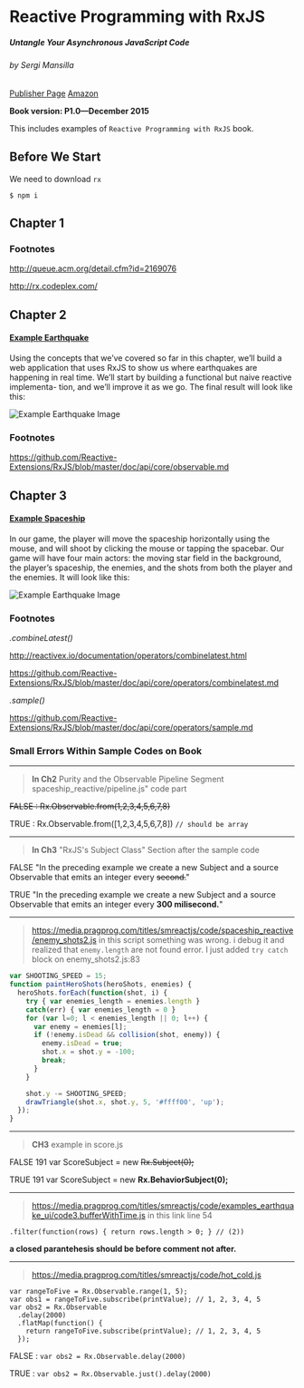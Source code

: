 # Reactive Programming with RxJS
##### Untangle Your Asynchronous JavaScript Code
###### by Sergi Mansilla
[Publisher Page](https://pragprog.com/book/smreactjs/reactive-programming-with-rxjs)
[Amazon](http://www.amazon.com/Reactive-Programming-RxJS-Asynchronous-JavaScript/dp/1680501291)

**Book version: P1.0—December 2015**

This includes examples of `Reactive Programming with RxJS` book. 

## Before We Start

We need to download `rx`

`$ npm i`

## Chapter 1 

### Footnotes

http://queue.acm.org/detail.cfm?id=2169076

http://rx.codeplex.com/

## Chapter 2

#### [Example Earthquake](https://github.com/behicsakar/reactive-programming-with-rxjs/tree/master/examples/earthquake/)

Using the concepts that we’ve covered so far in this chapter, we’ll build a web application that uses RxJS to show us where earthquakes are happening in real time. We’ll start by building a functional but naive reactive implementa- tion, and we’ll improve it as we go. The final result will look like this:

![Example Earthquake Image](https://github.com/behicsakar/reactive-programming-with-rxjs/raw/master/examples/earthquake/earthquake.png 'Earthquake')

### Footnotes

https://github.com/Reactive-Extensions/RxJS/blob/master/doc/api/core/observable.md

## Chapter 3

#### [Example Spaceship](https://github.com/behicsakar/reactive-programming-with-rxjs/tree/master/examples/spaceship/)

In our game, the player will move the spaceship horizontally using the mouse, and will shoot by clicking the mouse or tapping the spacebar. Our game will have four main actors: the moving star field in the background, the player’s spaceship, the enemies, and the shots from both the player and the enemies.
It will look like this:

![Example Earthquake Image](https://github.com/behicsakar/reactive-programming-with-rxjs/raw/master/examples/spaceship/spaceship.png 'Spaceship')

### Footnotes

*.combineLatest()*

http://reactivex.io/documentation/operators/combinelatest.html

https://github.com/Reactive-Extensions/RxJS/blob/master/doc/api/core/operators/combinelatest.md

*.sample()*

https://github.com/Reactive-Extensions/RxJS/blob/master/doc/api/core/operators/sample.md

### Small Errors Within Sample Codes on Book

---

> **In Ch2**
> Purity and the Observable Pipeline Segment
> spaceship_reactive/pipeline.js" code part

~~FALSE : Rx.Observable.from(1,2,3,4,5,6,7,8)~~

TRUE : Rx.Observable.from([1,2,3,4,5,6,7,8])   `// should be array`

---

> **In Ch3**
> "RxJS's Subject Class" Section
> after the sample code

FALSE "In the preceding example we create a new Subject and a source Observable that emits an integer every ~~second.~~"

TRUE  "In the preceding example we create a new Subject and a source Observable that emits an integer every **300 milisecond.**"

---

> https://media.pragprog.com/titles/smreactjs/code/spaceship_reactive/enemy_shots2.js
> in this script something was wrong.
> i debug it and realized that `enemy.length` are not found error.
> I just added `try catch` block on enemy_shots2.js:83

```javascript
var SHOOTING_SPEED = 15;
function paintHeroShots(heroShots, enemies) {
  heroShots.forEach(function(shot, i) {
    try { var enemies_length = enemies.length }
    catch(err) { var enemies_length = 0 }
    for (var l=0; l < enemies_length || 0; l++) {
      var enemy = enemies[l];
      if (!enemy.isDead && collision(shot, enemy)) {
        enemy.isDead = true;
        shot.x = shot.y = -100;
        break;
      }
    }

    shot.y -= SHOOTING_SPEED;
    drawTriangle(shot.x, shot.y, 5, '#ffff00', 'up');
  });
}
```

---


> **CH3** example
>in score.js

FALSE 191 var ScoreSubject = new ~~Rx.Subject(0);~~

TRUE 191 var ScoreSubject = new **Rx.BehaviorSubject(0);**

---

> https://media.pragprog.com/titles/smreactjs/code/examples_earthquake_ui/code3.bufferWithTime.js
> in this link line 54

`.filter(function(rows) { return rows.length > 0; } // (2))`

**a closed parantehesis should be before comment not after.**

---

> https://media.pragprog.com/titles/smreactjs/code/hot_cold.js

```
var rangeToFive = Rx.Observable.range(1, 5);
var obs1 = rangeToFive.subscribe(printValue); // 1, 2, 3, 4, 5
var obs2 = Rx.Observable
  .delay(2000)
  .flatMap(function() {
    return rangeToFive.subscribe(printValue); // 1, 2, 3, 4, 5
  });
```

FALSE : `var obs2 = Rx.Observable.delay(2000)`

TRUE : `var obs2 = Rx.Observable.just().delay(2000)`
